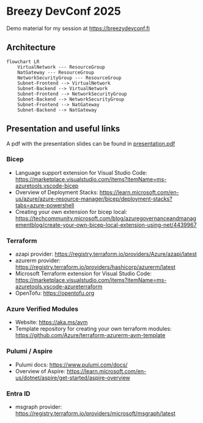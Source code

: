 # Breezy DevConf 2025

Demo material for my session at https://breezydevconf.fi

## Architecture

```mermaid
flowchart LR
    VirtualNetwork --- ResourceGroup
    NatGateway --- ResourceGroup 
    NetworkSecurityGroup --- ResourceGroup
    Subnet-Frontend --> VirtualNetwork
    Subnet-Backend --> VirtualNetwork
    Subnet-Frontend --> NetworkSecurityGroup
    Subnet-Backend --> NetworkSecurityGroup
    Subnet-Frontend --> NatGateway
    Subnet-Backend --> NatGateway
```

## Presentation and useful links

A pdf with the presentation slides can be found in [presentation.pdf](presentation.pdf)

### Bicep

* Language support extension for Visual Studio Code: https://marketplace.visualstudio.com/items?itemName=ms-azuretools.vscode-bicep
* Overview of Deployment Stacks: https://learn.microsoft.com/en-us/azure/azure-resource-manager/bicep/deployment-stacks?tabs=azure-powershell
* Creating your own extension for bicep local: https://techcommunity.microsoft.com/blog/azuregovernanceandmanagementblog/create-your-own-bicep-local-extension-using-net/4439967

### Terraform

* azapi provider: https://registry.terraform.io/providers/Azure/azapi/latest
* azurerm provider: https://registry.terraform.io/providers/hashicorp/azurerm/latest
* Microsoft Terraform extension for Visual Studio Code: https://marketplace.visualstudio.com/items?itemName=ms-azuretools.vscode-azureterraform
* OpenTofu: https://opentofu.org

### Azure Verified Modules

* Website: https://aka.ms/avm
* Template repository for creating your own terraform modules: https://github.com/Azure/terraform-azurerm-avm-template

### Pulumi / Aspire

* Pulumi docs: https://www.pulumi.com/docs/
* Overview of Aspire: https://learn.microsoft.com/en-us/dotnet/aspire/get-started/aspire-overview

### Entra ID

* msgraph provider: https://registry.terraform.io/providers/microsoft/msgraph/latest